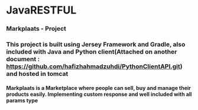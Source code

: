 # JavaRESTFUL
### Markplaats - Project
### This project is built using Jersey Framework and Gradle, also included with Java and Python client(Attached on another document : https://github.com/hafizhahmadzuhdi/PythonClientAPI.git) and hosted in tomcat
#### Markplaats is a Marketplace where people can sell, buy and manage their products easily. Implementing custom response and well included with all params type
